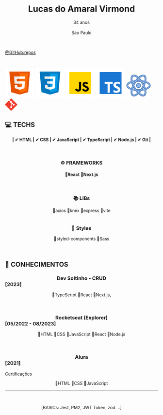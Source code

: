 # <center> Lucas do Amaral Virmond </center>

  <center>34 anos</center>
  <br />
  <center>Sao Paulo</center>
<br />
<br />

[@GitHub:repos](https://github.com/lucasvir?tab=repositories)

<br />

![HTML5](./img/html5-icon.svg) ![CSS](./img/css-icon.svg) ![JavaScript](./img/js-icon.svg) ![TypeScript](./img/ts-icon.svg) ![ReactJs](./img/react-icon.svg) <img src="./img/git-icon.svg" alt="Git icon" width="40px" height="40px">

## 💻 TECHS

#### <center >| ✔ HTML | ✔ CSS | ✔ JavaScript | ✔ TypeScript | ✔ Node.js | ✔ Git | </center>

<br />

### <center> ⚙ FRAMEWORKS </center>

#### <center> 🔹React 🔹Next.js </center>

 <br />

### <center> 📚 LIBs </center>

<center> 🔹axios  🔹knex 🔹express 🔹vite </center>

<br />

### <center> 🎨 Styles </center>

<center> 🔹styled-components  🔹Sass  </center>

<br />
<br />

## 📓 CONHECIMENTOS

### <center>Dev Soltinho - CRUD</center> [2023]

 <center>🔸TypeScript 🔸React 🔸Next.js,</center>

<br />
<br />

### <center>Rocketseat (Explorer)</center> [05/2022 - 08/2023]

<center>🔸HTML 🔸CSS 🔸JavaScript 🔸React 🔸Node.js </center>

<br />
<br />

### <center>Alura</center> [2021]
[Certificações](https://cursos.alura.com.br/user/lavirmond/fullCertificate/ecfadd7e25a35fd70258f07ec755f6c2)

<center>🔸HTML 🔸CSS 🔸JavaScript </center>

<hr />
<br />
<br />

<center>[BASICs: Jest, PM2, JWT Token, zod ...]</center>
